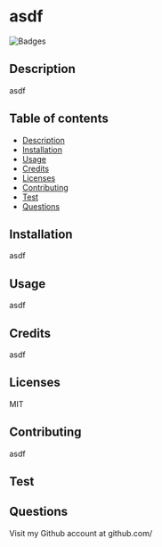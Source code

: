# asdf
![Badges](https://img.shields.io/badge/License-MIT-blue)

## Description
asdf

## Table of contents
* [Description](#description)
* [Installation](#installation)
* [Usage](#usage)
* [Credits](#credits)
* [Licenses](#licenses)
* [Contributing](#contributing)
* [Test](#test)
* [Questions](#questions)


## Installation
asdf

## Usage
asdf

## Credits
asdf

## Licenses
MIT

## Contributing
asdf

## Test


## Questions
Visit my Github account at github.com/[](https://github.com/)



